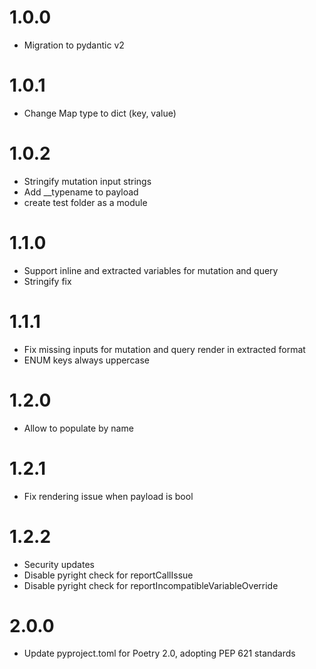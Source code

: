 # 1.0.0
- Migration to pydantic v2

# 1.0.1
- Change Map type to dict (key, value)

# 1.0.2
- Stringify mutation input strings
- Add __typename to payload
- create test folder as a module

# 1.1.0
- Support inline and extracted variables for mutation and query
- Stringify fix

# 1.1.1
- Fix missing inputs for mutation and query render in extracted format
- ENUM keys always uppercase

# 1.2.0
- Allow to populate by name

# 1.2.1
- Fix rendering issue when payload is bool

# 1.2.2
- Security updates
- Disable pyright check for reportCallIssue
- Disable pyright check for reportIncompatibleVariableOverride

# 2.0.0
- Update pyproject.toml for Poetry 2.0, adopting PEP 621 standards
